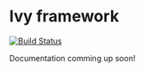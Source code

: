 # Ivy framework
[![Build Status](https://travis-ci.org/ivyjs/framework.svg?branch=master)](https://travis-ci.org/ivyjs/framework)

Documentation comming up soon! 
